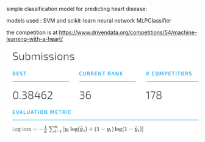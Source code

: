 

simple classification model for predicting heart disease:

models used : SVM and scikit-learn neural network MLPClassifier



the competition is at https://www.drivendata.org/competitions/54/machine-learning-with-a-heart/


![S2](heart.PNG?raw=true "Title")

